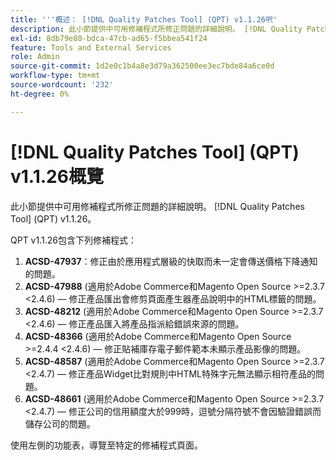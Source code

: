 ```yaml
---
title: '''概述： [!DNL Quality Patches Tool] (QPT) v1.1.26呎'
description: 此小節提供中可用修補程式所修正問題的詳細說明。 [!DNL Quality Patches Tool] (QPT) v1.1.26。
exl-id: 8db79e80-bdca-47cb-ad65-f5bbea541f24
feature: Tools and External Services
role: Admin
source-git-commit: 1d2e0c1b4a8e3d79a362500ee3ec7bde84a6ce0d
workflow-type: tm+mt
source-wordcount: '232'
ht-degree: 0%

---
```


# [!DNL Quality Patches Tool] (QPT) v1.1.26概覽

此小節提供中可用修補程式所修正問題的詳細說明。 [!DNL Quality Patches Tool] (QPT) v1.1.26。

QPT v1.1.26包含下列修補程式：

1. **ACSD-47937**：修正由於應用程式層級的快取而未一定會傳送價格下降通知的問題。
1. **ACSD-47988** (適用於Adobe Commerce和Magento Open Source >=2.3.7 &lt;2.4.6) — 修正產品匯出會修剪頁面產生器產品說明中的HTML標籤的問題。
1. **ACSD-48212** (適用於Adobe Commerce和Magento Open Source >=2.3.7 &lt;2.4.6) — 修正產品匯入將產品指派給錯誤來源的問題。
1. **ACSD-48366** (適用於Adobe Commerce和Magento Open Source >=2.4.4 &lt;2.4.6) — 修正貼補庫存電子郵件範本未顯示產品影像的問題。
1. **ACSD-48587** (適用於Adobe Commerce和Magento Open Source >=2.3.7 &lt;2.4.7) — 修正產品Widget比對規則中HTML特殊字元無法顯示相符產品的問題。
1. **ACSD-48661** (適用於Adobe Commerce和Magento Open Source >=2.3.7 &lt;2.4.7) — 修正公司的信用額度大於999時，逗號分隔符號不會因驗證錯誤而儲存公司的問題。

使用左側的功能表，導覽至特定的修補程式頁面。
